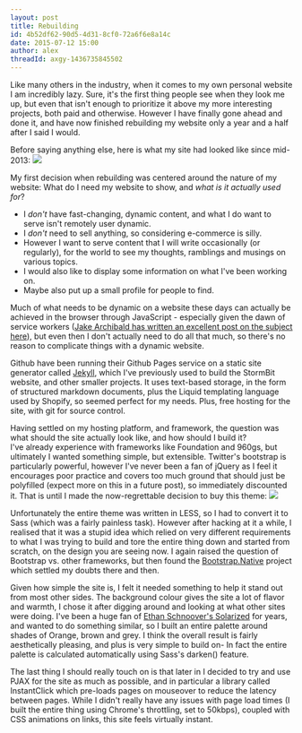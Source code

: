 ```yaml
---
layout: post
title: Rebuilding
id: 4b52df62-90d5-4d31-8cf0-72a6f6e8a14c
date: 2015-07-12 15:00
author: alex
threadId: axgy-1436735845502
---
```


Like many others in the industry, when it comes to my own personal website I am incredibly lazy.  Sure, it's the first thing people see when they look me up, but even that isn't enough to prioritize it above my more interesting projects, both paid and otherwise.  However I have finally gone ahead and done it, and have now finished rebuilding my website only a year and a half after I said I would.

Before saying anything else, here is what my site had looked like since mid-2013: <img src="https://i.imgur.com/Ziq7Z3Jl.png" class="img-responsive align-center" />

My first decision when rebuilding was centered around the nature of my website: What do I need my website to show, and _what is it actually used for_?

- I _don't_ have fast-changing, dynamic content, and what I do want to serve isn't remotely user dynamic.
- I _don't_ need to sell anything, so considering e-commerce is silly.
- However I want to serve content that I will write occasionally (or regularly), for the world to see my thoughts, ramblings and musings on various topics.
- I would also like to display some information on what I've been working on.
- Maybe also put up a small profile for people to find.

Much of what needs to be dynamic on a website these days can actually be achieved in the browser through JavaScript - especially given the dawn of service workers ([Jake Archibald has written an excellent post on the subject here](http://jakearchibald.com/2014/offline-cookbook/)), but even then I don't actually need to do all that much, so there's no reason to complicate things with a dynamic website.

Github have been running their Github Pages service on a static site generator called [Jekyll](https://jekyllrb.com/), which I've previously used to build the StormBit website, and other smaller projects.  It uses text-based storage, in the form of structured markdown documents, plus the Liquid templating language used by Shopify, so seemed perfect for my needs.  Plus, free hosting for the site, with git for source control.

Having settled on my hosting platform, and framework, the question was what should the site actually look like, and how should I build it?<br />
I've already experience with frameworks like Foundation and 960gs, but ultimately I wanted something simple, but extensible.  Twitter's bootstrap is particularly powerful, however I've never been a fan of jQuery as I feel it encourages poor practice and covers too much ground that should just be polyfilled (expect more on this in a future post), so immediately discounted it.  That is until I made the now-regrettable decision to buy this theme:
<img src="https://i.imgur.com/rhry5Ye.jpg" class="img-responsive" />

Unfortunately the entire theme was written in LESS, so I had to convert it to Sass (which was a fairly painless task).  However after hacking at it a while, I realised that it was a stupid idea which relied on very different requirements to what I was trying to build and tore the entire thing down and started from scratch, on the design you are seeing now.  I again raised the question of Bootstrap vs. other frameworks, but then found the [Bootstrap.Native](http://thednp.github.io/bootstrap.native/) project which settled my doubts there and then.

Given how simple the site is, I felt it needed something to help it stand out from most other sides.  The background colour gives the site a lot of flavor and warmth, I chose it after digging around and looking at what other sites were doing.  I've been a huge fan of [Ethan Schnoover's Solarized](http://ethanschoonover.com/solarized) for years, and wanted to do something similar, so I built an entire palette around shades of Orange, brown and grey.  I think the overall result is fairly aesthetically pleasing, and plus is very simple to build on- In fact the entire palette is calculated automatically using Sass's darken() feature.

The last thing I should really touch on is that later in I decided to try and use PJAX for the site as much as possible, and in particular a library called InstantClick which pre-loads pages on mouseover to reduce the latency between pages.  While I didn't really have any issues with page load times (I built the entire thing using Chrome's throttling, set to 50kbps), coupled with CSS animations on links, this site feels virtually instant.

